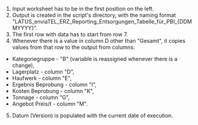 1. Input worksheet has to be in the first position on the left.
2. Output is created in the script's directory, with the naming format "LATUS_enviaTEL_ERZ_Reporting_Entsorgungen_Tabelle_für_PBI_{DDMMYYYY}".
3. The first row with data has to start from row 7.
4. Whenever there is a value in column D other than "Gesamt", it copies values from that row to the output from columns:
- Kategoriegruppe - "B" (variable is reassigned whenever there is a change),
- Lagerplatz - column "D",
- Haufwerk - column "E",
- Ergebnis Beprobung - column "I",
- Kosten Beprobung - column "K",
- Tonnage - column "G",
- Angebot Preis/t - column "M".
5. Datum (Version) is populated with the current date of execution.
